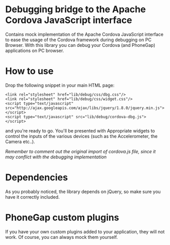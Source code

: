 Debugging bridge to the Apache Cordova JavaScript interface
===========================================================

Contains mock implementation of the Apache Cordova JavaScript interface to 
ease the usage of the Cordova framework during debugging on PC Browser.
With this library you can debug your Cordova (and PhoneGap) applications on 
PC browser.

How to use
===========

Drop the following snippet in your main HTML page:

    <link rel="stylesheet" href="lib/debug/css/dbg.css"/>
    <link rel="stylesheet" href="lib/debug/css/widget.css"/>
    <script type="text/javascript" src="http://ajax.googleapis.com/ajax/libs/jquery/1.8.0/jquery.min.js"></script>
    <script type="text/javascript" src="lib/debug/cordova-dbg.js"></script>

and you're ready to go. You'll be presented with Appropriate widgets to control
the inputs of the various devices (such as the Accelerometer, the Camera etc..).

*Remember to comment out the original import of cordova.js file, since it may
conflict with the debugging implementation*


Dependencies
============

As you probably noticed, the library depends on jQuery, so make sure you have it 
correctly included.

PhoneGap custom plugins
=======================

If you have your own custom plugins added to your application, they will not 
work. 
Of course, you can always mock them yourself.
